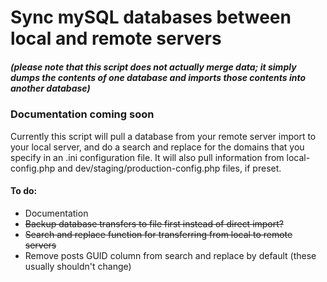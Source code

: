# Sync mySQL databases between local and remote servers #

##### (please note that this script does not actually merge data; it simply dumps the contents of one database and imports those contents into another database) #####

### Documentation coming soon ###

Currently this script will pull a database from your remote server import to your local server, and do a search and replace for the domains that you specify in an .ini configuration file. It will also pull information from local-config.php and dev/staging/production-config.php files, if preset.

#### To do: ####

* Documentation
* <del>Backup database transfers to file first instead of direct import?</del>
* <del>Search and replace function for transferring from local to remote servers</del>
* Remove posts GUID column from search and replace by default (these usually shouldn't change)



